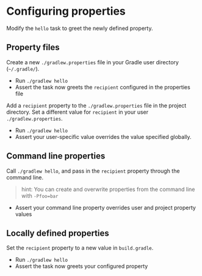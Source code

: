 # Configuring properties

Modify the `hello` task to greet the newly defined property.

## Property files

Create a new `./gradlew.properties` file in your Gradle user directory (`~/.gradle/`).

- Run `./gradlew hello`
- Assert the task now greets the `recipient` configured in the properties file

Add a `recipient` property to the `./gradlew.properties` file in the project directory.
Set a different value for `recipient` in your user `./gradlew.properties`.

- Run `./gradlew hello`
- Assert your user-specific value overrides the value specified globally.

## Command line properties

Call `./gradlew hello`, and pass in the `recipient` property through the command line.

> hint: You can create and overwrite properties from the command line with `-Pfoo=bar`

- Assert your command line property overrides user and project property values

## Locally defined properties

Set the `recipient` property to a new value in `build.gradle`.

- Run `./gradlew hello`
- Assert the task now greets your configured property